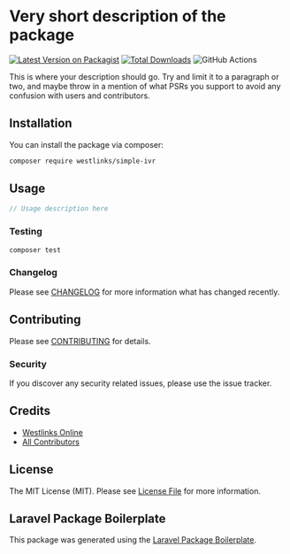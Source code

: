 # Very short description of the package

[![Latest Version on Packagist](https://img.shields.io/packagist/v/westlinks/simple-ivr.svg?style=flat-square)](https://packagist.org/packages/westlinks/simple-ivr)
[![Total Downloads](https://img.shields.io/packagist/dt/westlinks/simple-ivr.svg?style=flat-square)](https://packagist.org/packages/westlinks/simple-ivr)
![GitHub Actions](https://github.com/westlinks/simple-ivr/actions/workflows/main.yml/badge.svg)

This is where your description should go. Try and limit it to a paragraph or two, and maybe throw in a mention of what PSRs you support to avoid any confusion with users and contributors.

## Installation

You can install the package via composer:

```bash
composer require westlinks/simple-ivr
```

## Usage

```php
// Usage description here
```

### Testing

```bash
composer test
```

### Changelog

Please see [CHANGELOG](CHANGELOG.md) for more information what has changed recently.

## Contributing

Please see [CONTRIBUTING](CONTRIBUTING.md) for details.

### Security

If you discover any security related issues, please use the issue tracker.

## Credits

-   [Westlinks Online](https://github.com/westlinks)
-   [All Contributors](../../contributors)

## License

The MIT License (MIT). Please see [License File](LICENSE.md) for more information.

## Laravel Package Boilerplate

This package was generated using the [Laravel Package Boilerplate](https://laravelpackageboilerplate.com).
